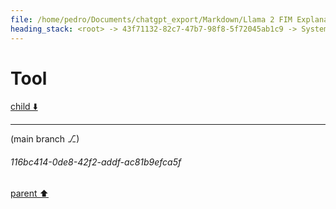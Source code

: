 ```yaml
---
file: /home/pedro/Documents/chatgpt_export/Markdown/Llama 2 FIM Explanation.md
heading_stack: <root> -> 43f71132-82c7-47b7-98f8-5f72045ab1c9 -> System -> 8f12ab92-a26b-4940-bae5-1d6ce7e54f62 -> System -> aaa243f4-c77b-4cc5-80e1-b42d6ad0c662 -> User -> 9d22cfb9-1e97-4224-a2f2-15a1e5753b94 -> Assistant -> 856fbe6b-33e9-42aa-be83-8419d88714d9 -> Tool
---
```

# Tool

[child ⬇️](#116bc414-0de8-42f2-addf-ac81b9efca5f)

---

(main branch ⎇)
###### 116bc414-0de8-42f2-addf-ac81b9efca5f
[parent ⬆️](#856fbe6b-33e9-42aa-be83-8419d88714d9)
